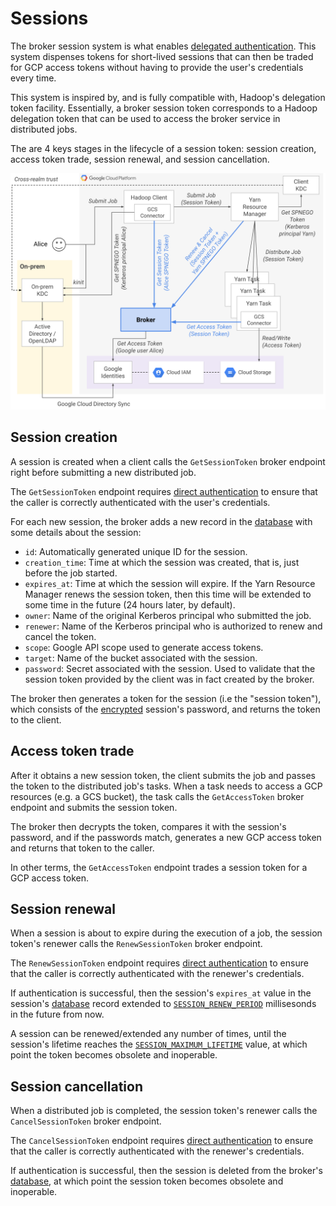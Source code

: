 # Sessions

The broker session system is what enables [delegated authentication](authentication.md#delegated-authentication).
This system dispenses tokens for short-lived sessions that can then be traded for GCP access tokens without having
to provide the user's credentials every time.

This system is inspired by, and is fully compatible with, Hadoop's delegation token facility. Essentially, a broker
session token corresponds to a Hadoop delegation token that can be used to access the broker service in distributed jobs.

The are 4 keys stages in the lifecycle of a session token: session creation, access token trade, session renewal,
and session cancellation.

<img src="../img/delegated-auth-architecture.svg">

## Session creation

A session is created when a client calls the `GetSessionToken` broker endpoint right before submitting a new distributed job.

The `GetSessionToken` endpoint requires [direct authentication](authentication.md#direct-authentication) to ensure that the
caller is correctly authenticated with the user's credentials.

For each new session, the broker adds a new record in the [database](database.md) with some details about the session:

- `id`: Automatically generated unique ID for the session.
- `creation_time`: Time at which the session was created, that is, just before the job started.
- `expires_at`: Time at which the session will expire. If the Yarn Resource Manager renews
  the session token, then this time will be extended to some time in the future (24 hours later, by default).
- `owner`: Name of the original Kerberos principal who submitted the job.
- `renewer`: Name of the Kerberos principal who is authorized to renew and cancel the token.
- `scope`: Google API scope used to generate access tokens.
- `target`: Name of the bucket associated with the session.
- `password`: Secret associated with the session. Used to validate that the session token
  provided by the client was in fact created by the broker.

The broker then generates a token for the session (i.e the "session token"), which consists of the [encrypted](encryption.md)
session's password, and returns the token to the client.

## Access token trade

After it obtains a new session token, the client submits the job and passes the token to the distributed job's tasks.
When a task needs to access a GCP resources (e.g. a GCS bucket), the task calls the `GetAccessToken` broker endpoint
and submits the session token.

The broker then decrypts the token, compares it with the session's password, and if the passwords match, generates
a new GCP access token and returns that token to the caller.

In other terms, the `GetAccessToken` endpoint trades a session token for a GCP access token.

## Session renewal

When a session is about to expire during the execution of a job, the session token's renewer calls the `RenewSessionToken`
broker endpoint.

The `RenewSessionToken` endpoint requires [direct authentication](authentication.md#direct-authentication) to ensure that
the caller is correctly authenticated with the renewer's credentials.

If authentication is successful, then the session's `expires_at` value in the session's [database](database.md) record
extended to [`SESSION_RENEW_PERIOD`](settings.md#SESSION_RENEW_PERIOD) millisesonds in the future from now.

A session can be renewed/extended any number of times, until the session's lifetime reaches the
[`SESSION_MAXIMUM_LIFETIME`](settings.md#SESSION_MAXIMUM_LIFETIME) value, at which point the token becomes obsolete and
inoperable.

## Session cancellation

When a distributed job is completed, the session token's renewer calls the `CancelSessionToken` broker endpoint.

The `CancelSessionToken` endpoint requires [direct authentication](authentication.md#direct-authentication) to ensure that
the caller is correctly authenticated with the renewer's credentials.

If authentication is successful, then the session is deleted from the broker's [database](database.md), at which point
the session token becomes obsolete and inoperable.